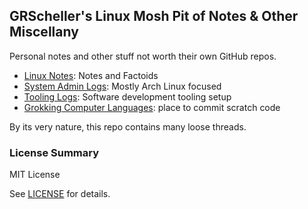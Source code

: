 ## GRScheller's Linux Mosh Pit of Notes &amp; Other Miscellany

Personal notes and other stuff not worth their own GitHub repos.

* [Linux Notes](notes/): Notes and Factoids
* [System Admin Logs](adminLogs/): Mostly Arch Linux focused
* [Tooling Logs](toolingLogs/): Software development tooling setup
* [Grokking Computer Languages](grok/): place to commit scratch code

By its very nature, this repo contains many loose threads.

### License Summary

MIT License

See [LICENSE](LICENSE) for details.
